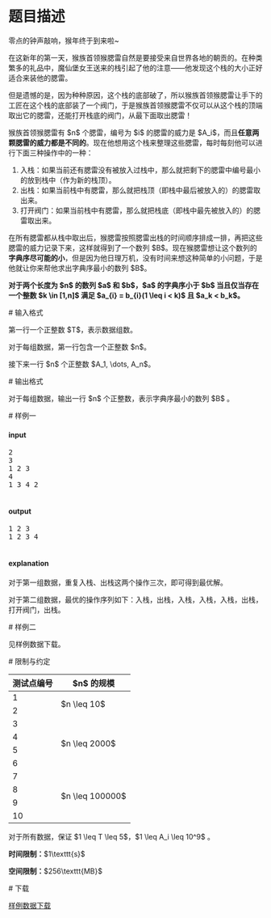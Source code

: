 # 题目描述

<p>零点的钟声敲响，猴年终于到来啦~</p>
<p>在这新年的第一天，猴族首领猴腮雷自然是要接受来自世界各地的朝贡的。在种类繁多的礼品中，魔仙堡女王送来的栈引起了他的注意——他发现这个栈的大小正好适合来装他的腮雷。</p>
<p>但是遗憾的是，因为种种原因，这个栈的底部破了，所以猴族首领猴腮雷让手下的工匠在这个栈的底部装了一个阀门，于是猴族首领猴腮雷不仅可以从这个栈的顶端取出它的腮雷，还能打开栈底的阀门，从最下面取出腮雷！</p>
<p>猴族首领猴腮雷有 $n$ 个腮雷，编号为 $i$ 的腮雷的威力是 $A_i$，而且<strong>任意两颗腮雷的威力都是不同的</strong>。现在他想用这个栈来整理这些腮雷，每时每刻他可以进行下面三种操作中的一种：</p>
<ol><li>入栈：如果当前还有腮雷没有被放入过栈中，那么就把剩下的腮雷中编号最小的放到栈中（作为新的栈顶）。</li>
<li>出栈：如果当前栈中有腮雷，那么就把栈顶（即栈中最后被放入的）的腮雷取出来。</li>
<li>打开阀门：如果当前栈中有腮雷，那么就把栈底（即栈中最先被放入的）的腮雷取出来。</li>
</ol><p>在所有腮雷都从栈中取出后，猴腮雷按照腮雷出栈的时间顺序排成一排，再把这些腮雷的威力记录下来，这样就得到了一个数列 $B$。现在猴腮雷想让这个数列的<strong>字典序尽可能的小</strong>，但是因为他日理万机，没有时间来想这种简单的小问题，于是他就让你来帮他求出字典序最小的数列 $B$。</p>
<p><strong>对于两个长度为 $n$ 的数列 $a$ 和 $b$，$a$ 的字典序小于 $b$ 当且仅当存在一个整数 $k \in [1,n]$ 满足 $a_{i} = b_{i}(1 \leq i &lt; k)$ 且 $a_k &lt; b_k$。</strong></p>
# 输入格式


<p>第一行一个正整数 $T$，表示数据组数。</p>
<p>对于每组数据，第一行包含一个正整数 $n$。</p>
<p>接下来一行 $n$ 个正整数 $A_1, \dots, A_n$。</p>
# 输出格式


<p>对于每组数据，输出一行 $n$ 个正整数，表示字典序最小的数列 $B$ 。</p>
# 样例一


<h4>input</h4>
<pre>2
3
1 2 3
4
1 3 4 2

</pre>

<h4>output</h4>
<pre>1 2 3
1 2 3 4

</pre>

<h4>explanation</h4>
<p>对于第一组数据，重复入栈、出栈这两个操作三次，即可得到最优解。</p>
<p>对于第二组数据，最优的操作序列如下：入栈，出栈，入栈，入栈，入栈，出栈，打开阀门，出栈。</p>
# 样例二


<p>见样例数据下载。</p>
# 限制与约定


<div class="table-responsive">
    <table class="table table-bordered table-text-center table-vertical-middle"><thead><tr><th>测试点编号</th><th>$n$ 的规模</th></tr></thead><tbody><tr><td>1</td><td rowspan="2">$n \leq 10$</td></tr><tr><td>2</td></tr><tr><td>3</td><td rowspan="4">$n \leq 2000$</td></tr><tr><td>4</td></tr><tr><td>5</td></tr><tr><td>6</td></tr><tr><td>7</td><td rowspan="4">$n \leq 100000$</td></tr><tr><td>8</td></tr><tr><td>9</td></tr><tr><td>10</td></tr></tbody></table></div>

<p>对于所有数据，保证 $1 \leq T \leq 5$，$1 \leq A_i \leq 10^9$ 。</p>
<p><strong>时间限制：</strong>$1\texttt{s}$</p>
<p><strong>空间限制：</strong>$256\texttt{MB}$</p>
# 下载


<p><a href="/download.php?type=problem&amp;id=174">样例数据下载</a></p>
